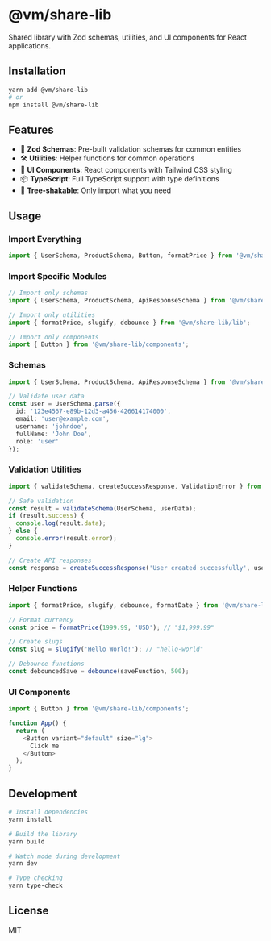 # @vm/share-lib

Shared library with Zod schemas, utilities, and UI components for React applications.

## Installation

```bash
yarn add @vm/share-lib
# or
npm install @vm/share-lib
```

## Features

- 🔧 **Zod Schemas**: Pre-built validation schemas for common entities
- 🛠️ **Utilities**: Helper functions for common operations  
- 🎨 **UI Components**: React components with Tailwind CSS styling
- 📦 **TypeScript**: Full TypeScript support with type definitions
- 🌳 **Tree-shakable**: Only import what you need

## Usage

### Import Everything

```typescript
import { UserSchema, ProductSchema, Button, formatPrice } from '@vm/share-lib';
```

### Import Specific Modules

```typescript
// Import only schemas
import { UserSchema, ProductSchema, ApiResponseSchema } from '@vm/share-lib/schemas';

// Import only utilities
import { formatPrice, slugify, debounce } from '@vm/share-lib/lib';

// Import only components
import { Button } from '@vm/share-lib/components';
```

### Schemas

```typescript
import { UserSchema, ProductSchema, ApiResponseSchema } from '@vm/share-lib/schemas';

// Validate user data
const user = UserSchema.parse({
  id: '123e4567-e89b-12d3-a456-426614174000',
  email: 'user@example.com',
  username: 'johndoe',
  fullName: 'John Doe',
  role: 'user'
});
```

### Validation Utilities

```typescript
import { validateSchema, createSuccessResponse, ValidationError } from '@vm/share-lib/lib';

// Safe validation
const result = validateSchema(UserSchema, userData);
if (result.success) {
  console.log(result.data);
} else {
  console.error(result.error);
}

// Create API responses
const response = createSuccessResponse('User created successfully', user);
```

### Helper Functions

```typescript
import { formatPrice, slugify, debounce, formatDate } from '@vm/share-lib/lib';

// Format currency
const price = formatPrice(1999.99, 'USD'); // "$1,999.99"

// Create slugs
const slug = slugify('Hello World!'); // "hello-world"

// Debounce functions
const debouncedSave = debounce(saveFunction, 500);
```

### UI Components

```typescript
import { Button } from '@vm/share-lib/components';

function App() {
  return (
    <Button variant="default" size="lg">
      Click me
    </Button>
  );
}
```

## Development

```bash
# Install dependencies
yarn install

# Build the library
yarn build

# Watch mode during development
yarn dev

# Type checking
yarn type-check
```

## License

MIT 